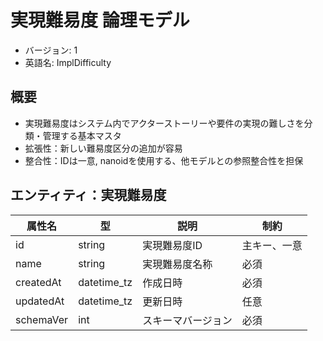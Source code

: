 # 実現難易度 論理モデル

- バージョン: 1
- 英語名: ImplDifficulty

## 概要

- 実現難易度はシステム内でアクターストーリーや要件の実現の難しさを分類・管理する基本マスタ
- 拡張性：新しい難易度区分の追加が容易
- 整合性：IDは一意, nanoidを使用する、他モデルとの参照整合性を担保

## エンティティ：実現難易度

| 属性名    | 型          | 説明               | 制約         |
| --------- | ----------- | ------------------ | ------------ |
| id        | string      | 実現難易度ID       | 主キー、一意 |
| name      | string      | 実現難易度名称     | 必須         |
| createdAt | datetime_tz | 作成日時           | 必須         |
| updatedAt | datetime_tz | 更新日時           | 任意         |
| schemaVer | int         | スキーマバージョン | 必須         |
